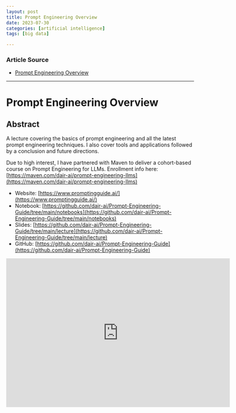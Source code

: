 ```yaml
---
layout: post
title: Prompt Engineering Overview
date: 2023-07-30
categories: [artificial intelligence]
tags: [big data]

---
```


### Article Source

* [Prompt Engineering Overview](https://www.youtube.com/watch?v=dOxUroR57xs)


---

# Prompt Engineering Overview

## Abstract

A lecture covering the basics of prompt engineering and all the latest prompt engineering techniques. I also cover tools and applications followed by a conclusion and future directions.

Due to high interest, I have partnered with Maven to deliver a cohort-based course on Prompt Engineering for LLMs. Enrollment info here: [https://maven.com/dair-ai/prompt-engineering-llms](https://maven.com/dair-ai/prompt-engineering-llms)

* Website: [https://www.promptingguide.ai/](https://www.promptingguide.ai/)
* Notebook: [https://github.com/dair-ai/Prompt-Engineering-Guide/tree/main/notebooks](https://github.com/dair-ai/Prompt-Engineering-Guide/tree/main/notebooks)
* Slides: [https://github.com/dair-ai/Prompt-Engineering-Guide/tree/main/lecture](https://github.com/dair-ai/Prompt-Engineering-Guide/tree/main/lecture)
* GitHub: [https://github.com/dair-ai/Prompt-Engineering-Guide](https://github.com/dair-ai/Prompt-Engineering-Guide)

<iframe width="600" height="400" src="https://www.youtube.com/embed/dOxUroR57xs" title="YouTube video player" frameborder="0" allow="accelerometer; autoplay; clipboard-write; encrypted-media; gyroscope; picture-in-picture; web-share" allowfullscreen></iframe>
